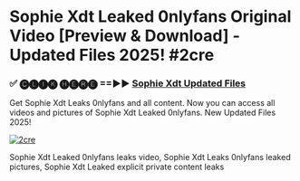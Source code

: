 # Sophie Xdt Leaked 0nlyfans Original Video [Preview & Download] - Updated Files 2025! #2cre

<h3>✅ 🅒🅛🅘🅚 🅗🅔🅡🅔 ==►► <a href="https://mediafile.pages.dev?q=Sophie+Xdt&ref=B5R" rel="nofollow">Sophie Xdt Updated Files</a></h3>

Get Sophie Xdt Leaks 0nlyfans and all content. Now you can access all videos and pictures of Sophie Xdt Leaked 0nlyfans. New Updated Files 2025!

[![2cre](https://github.com/user-attachments/assets/f5210949-1d50-4880-9bd9-f37c6975c838)](https://mediafile.pages.dev?q=Sophie+Xdt&ref=B5R)

Sophie Xdt Leaked 0nlyfans leaks video, Sophie Xdt Leaks 0nlyfans leaked pictures, Sophie Xdt Leaked explicit private content leaks
